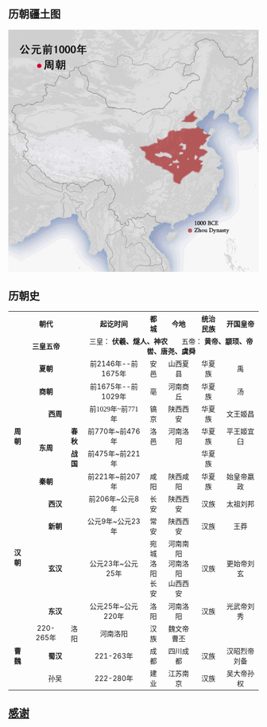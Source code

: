 ## 历朝疆土图
![image](https://github.com/aicaprio/Dynasty/blob/master/pics/%E5%8E%86%E6%9C%9D%E7%96%86%E5%9C%9F%E5%9B%BE%C2%A0.gif)   

## 历朝史
<table>
    <tr>
        <th align="center" colspan="4">朝代</td>
        <th align="center">起讫时间</td>
        <th align="center">都城</td>
        <th align="center">今地</td>
        <th align="center">统治民族</td>
        <th align="center">开国皇帝</td>
    </tr>
    <tr>
        <td align="center" colspan="4"><b>三皇五帝
        </td>
        <td align="center" colspan="5">三皇：
            <b>伏羲、燧人、神农</b>&emsp;&emsp;五帝：
            <b>黄帝、颛顼、帝喾、唐尧、虞舜</b>
        </td>
    </tr>
    <tr>
        <td align="center" colspan="4"><b>夏朝
        </td>
        <td align="center">前2146年--前1675年</td>
        <td align="center">安邑</td>
        <td align="center">山西夏县</td>
        <td align="center">华夏族</td>
        <td align="center">禹</td>
    </tr>
    <tr>
        <td align="center" colspan="4"><b>商朝
        </td>
        <td align="center">前1675年--前1029年</td>
        <td align="center">亳</td>
        <td align="center">河南商丘</td>
        <td align="center">华夏族</td>
        <td align="center">汤</td>
    </tr>
    <tr>
        <td align="center" colspan="2" rowspan="3"><b>周朝
        </td>
        <td align="center" colspan="2"><b>西周
        </td>
        <td style="font-family:verdana" align="center">前1029年~前771年</td>
        <td align="center">镐京</td>
        <td align="center">陕西西安</td>
        <td align="center">华夏族</td>
        <td align="center">文王姬昌</td>
    </tr>
    <tr>
        <td align="center" rowspan="2"><b>东周
        </td>
        <td align="center"><b>春秋
        </td>
        <td align="center">前770年~前476年</td>
        <td align="center">洛邑</td>
        <td align="center">河南洛阳</td>
        <td align="center">华夏族</td>
        <td align="center">平王姬宜臼</td>
    </tr>
    <tr>
        <td align="center"><b>战国
        </td>
        <td align="center">前475年~前221年</td>
        <td align="center"></td>
        <td align="center"></td>
        <td align="center">华夏族</td>
        <td align="center"></td>
    </tr>
    <tr>
        <td align="center" colspan="4"><b>秦朝
        </td>
        <td align="center">前221年~前207年</td>
        <td align="center">咸阳</td>
        <td align="center">陕西咸阳</td>
        <td align="center">华夏族</td>
        <td align="center">始皇帝嬴政</td>
    </tr>
    <tr>
        <td align="center" colspan="2" rowspan="4"><b>汉朝
        </td>
        <td align="center" colspan="2"><b>西汉
        </td>
        <td align="center">前206年~公元8年</td>
        <td align="center">长安</td>
        <td align="center">陕西西安</td>
        <td align="center">汉族</td>
        <td align="center">太祖刘邦</td>
    </tr>
    <tr>
        <td align="center" colspan="2"><b>新朝
        </td>
        <td align="center">公元9年~公元23年</td>
        <td align="center">常安</td>
        <td align="center">陕西西安</td>
        <td align="center">汉族</td>
        <td align="center">王莽</td>
    </tr>
    <tr>
        <td align="center" colspan="2"><b>玄汉
        </td>
        <td align="center">公元23年~公元25年</td>
        <td align="center">宛城
            <br />
            洛阳
            <br />
            长安
        </td>
        <td align="center">河南南阳
            <br />
            河南洛阳
            <br />
            山西西安
        </td>
        <td align="center">汉族</td>
        <td align="center">更始帝刘玄</td>
    </tr>
    <tr>
        <td align="center" colspan="2"><b>东汉
        </td>
        <td align="center">公元25年~公元220年</td>
        <td align="center">洛阳</td>
        <td align="center">河南洛阳</td>
        <td align="center">汉族</td>
        <td align="center">光武帝刘秀</td>
    </tr>
    <tr>
        <td align="center" center colspan="2><b>三国</td>
        <td align=" rowspan="3"" colspan="2">
        <b>曹魏</td>
        <td align="center">220-265年</td>
        <td align="center">洛阳</td>
        <td align="center">河南洛阳</td>
        <td align="center">汉族</td>
        <td align="center">魏文帝曹丕</td>
    </tr>
    <tr>
        <td align="center" colspan="2"><b>蜀汉
        </td>
        <td align="center">221-263年</td>
        <td align="center">成都</td>
        <td align="center">四川成都</td>
        <td align="center">汉族</td>
        <td align="center">汉昭烈帝刘备</td>
    </tr>
    <tr>
        <td align="center" colspan="2">孙吴</td>
        <td align="center">222-280年</td>
        <td align="center">建业</td>
        <td align="center">江苏南京</td>
        <td align="center">汉族</td>
        <td align="center">吴大帝孙权</td>
    </tr>
</table>

## [感谢](http://114.xixik.com/chinese-dynasties/)
